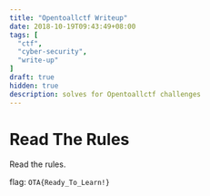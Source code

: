 ```yaml
---
title: "Opentoallctf Writeup"
date: 2018-10-19T09:43:49+08:00
tags: [
  "ctf",
  "cyber-security",
  "write-up"
]
draft: true
hidden: true
description: solves for Opentoallctf challenges
---
```


# Read The Rules

Read the rules.

flag: `OTA{Ready_To_Learn!}`

# 
